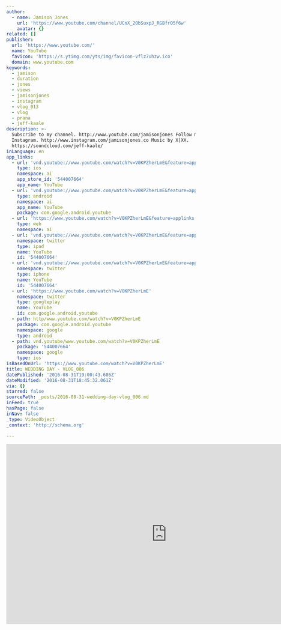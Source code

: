```yaml
---
author:
  - name: Jamison Jones
    url: 'https://www.youtube.com/channel/UCnX_2ObSuxpJ_RGBfrO5f6w'
    avatar: {}
related: []
publisher:
  url: 'https://www.youtube.com/'
  name: YouTube
  favicon: 'https://s.ytimg.com/yts/img/favicon-vflz7uhzw.ico'
  domain: www.youtube.com
keywords:
  - jamison
  - duration
  - jones
  - views
  - jamisonjones
  - instagram
  - vlog_013
  - vlog
  - prana
  - jeff-kaale
description: >-
  Subscribe to my channel. http://www.youtube.com/jamisonjones Follow me on
  Instagram. http://www.instagram.com/jamisonjones.co Music by X|XX.
  https://soundcloud.com/jeff-kaale/
inLanguage: en
app_links:
  - url: 'vnd.youtube://www.youtube.com/watch?v=V0KPZherLmE&feature=applinks'
    type: ios
    namespace: ai
    app_store_id: '544007664'
    app_name: YouTube
  - url: 'vnd.youtube://www.youtube.com/watch?v=V0KPZherLmE&feature=applinks'
    type: android
    namespace: ai
    app_name: YouTube
    package: com.google.android.youtube
  - url: 'https://www.youtube.com/watch?v=V0KPZherLmE&feature=applinks'
    type: web
    namespace: ai
  - url: 'vnd.youtube://www.youtube.com/watch?v=V0KPZherLmE&feature=applinks'
    namespace: twitter
    type: ipad
    name: YouTube
    id: '544007664'
  - url: 'vnd.youtube://www.youtube.com/watch?v=V0KPZherLmE&feature=applinks'
    namespace: twitter
    type: iphone
    name: YouTube
    id: '544007664'
  - url: 'https://www.youtube.com/watch?v=V0KPZherLmE'
    namespace: twitter
    type: googleplay
    name: YouTube
    id: com.google.android.youtube
  - path: http/www.youtube.com/watch?v=V0KPZherLmE
    package: com.google.android.youtube
    namespace: google
    type: android
  - path: vnd.youtube/www.youtube.com/watch?v=V0KPZherLmE
    package: '544007664'
    namespace: google
    type: ios
isBasedOnUrl: 'https://www.youtube.com/watch?v=V0KPZherLmE'
title: WEDDING DAY - VLOG_006
datePublished: '2016-08-31T19:00:43.686Z'
dateModified: '2016-08-31T18:45:32.061Z'
via: {}
starred: false
sourcePath: _posts/2016-08-31-wedding-day-vlog_006.md
inFeed: true
hasPage: false
inNav: false
_type: VideoObject
_context: 'http://schema.org'

---
```

<iframe src="https://cdn.embedly.com/widgets/media.html?src=https%3A%2F%2Fwww.youtube.com%2Fembed%2FV0KPZherLmE%3Ffeature%3Doembed&amp;url=http%3A%2F%2Fwww.youtube.com%2Fwatch%3Fv%3DV0KPZherLmE&amp;image=https%3A%2F%2Fi.ytimg.com%2Fvi%2FV0KPZherLmE%2Fhqdefault.jpg&amp;key=b7d04c9b404c499eba89ee7072e1c4f7&amp;type=text%2Fhtml&amp;schema=youtube" width="854" height="480" scrolling="no" frameborder="0" allowfullscreen="" style=""></iframe>